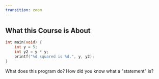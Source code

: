 ```yaml
---
transition: zoom
---
```


## What this Course is About

```c
int main(void) {
    int y = 5;
    int y2 = y * y;
    printf("%d squared is %d.", y, y2);
}
```

What does this program do?  How did you know what a "statement" is?
